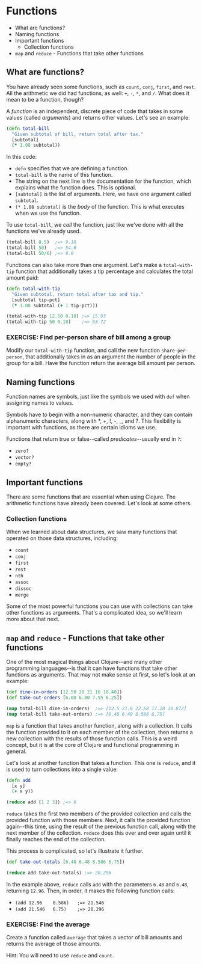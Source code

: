 Functions
=========

* What are functions?
* Naming functions
* Important functions
  * Collection functions
* `map` and `reduce` - Functions that take other functions

## What are functions?

You have already seen some functions, such as `count`, `conj`,
`first`, and `rest`. All the arithmetic we did had functions, as well:
`+`, `-`, `*`, and `/`. What does it mean to be a function, though?

A _function_ is an independent, discrete piece of code that takes in
some values (called _arguments_) and returns other values. Let's see
an example:

```clj
(defn total-bill
  "Given subtotal of bill, return total after tax."
  [subtotal]
  (* 1.08 subtotal))
```

In this code:

* `defn` specifies that we are defining a function.
* `total-bill` is the name of this function.
* The string on the next line is the documentation for the function,
  which explains what the function does. This is optional.
* `[subtotal]` is the list of arguments. Here, we have one argument
  called `subtotal`.
* `(* 1.08 subtotal)` is the _body_ of the function. This is what
  executes when we use the function.

To use `total-bill`, we _call_ the function, just like we've done with
all the functions we've already used.

```clj
(total-bill 8.5)  ;=> 9.18
(total-bill 50)   ;=> 54.0
(total-bill 50/6) ;=> 9.0
```

Functions can also take more than one argument. Let's make a
`total-with-tip` function that additionally takes a tip percentage and
calculates the total amount paid:

```clj
(defn total-with-tip
  "Given subtotal, return total after tax and tip."
  [subtotal tip-pct]
  (* 1.08 subtotal (+ 1 tip-pct)))

(total-with-tip 12.50 0.18) ;=> 15.93
(total-with-tip 50 0.18)    ;=> 63.72
```

### EXERCISE: Find per-person share of bill among a group

Modify our `total-with-tip` function, and call the new function
`share-per-person`, that additionally takes in as an argument the
number of people in the group for a bill.  Have the function return
the average bill amount per person.

## Naming functions

Function names are symbols, just like the symbols we used with `def`
when assigning names to values.

Symbols have to begin with a non-numeric character, and they can
contain alphanumeric characters, along with *, +, !, -, _, and ?. This
flexibility is important with functions, as there are certain idioms
we use.

Functions that return true or false--called _predicates_--usually end
in `?`:

* `zero?`
* `vector?`
* `empty?`

## Important functions

There are some functions that are essential when using Clojure. The
arithmetic functions have already been covered. Let's look at some
others.

### Collection functions

When we learned about data structures, we saw many functions that
operated on those data structures, including:

* `count`
* `conj`
* `first`
* `rest`
* `nth`
* `assoc`
* `dissoc`
* `merge`

Some of the most powerful functions you can use with collections can
take other functions as arguments. That's a complicated idea, so we'll
learn more about that next.

## `map` and `reduce` - Functions that take other functions

One of the most magical things about Clojure--and many other
programming languages--is that it can have functions that take other
functions as arguments. That may not make sense at first, so let's
look at an example:

```clj
(def dine-in-orders [12.50 20 21 16 18.40])
(def take-out-orders [6.00 6.00 7.95 6.25])

(map total-bill dine-in-orders)  ;=> [13.5 21.6 22.68 17.28 19.872]
(map total-bill take-out-orders) ;=> [6.48 6.48 8.586 6.75]
```

`map` is a function that takes another function, along with a
collection. It calls the function provided to it on each member of the
collection, then returns a new collection with the results of those
function calls. This is a weird concept, but it is at the core of
Clojure and functional programming in general.

Let's look at another function that takes a function. This one is
`reduce`, and it is used to turn collections into a single value:

```clj
(defn add
  [x y]
  (+ x y))

(reduce add [1 2 3]) ;=> 6
```

`reduce` takes the first two members of the provided collection and
calls the provided function with those members. Next, it calls the
provided function again--this time, using the result of the previous
function call, along with the next member of the collection. `reduce`
does this over and over again until it finally reaches the end of the
collection.

This process is complicated, so let's illustrate it further.

```clj
(def take-out-totals [6.48 6.48 8.586 6.75])

(reduce add take-out-totals) ;=> 28.296
```

In the example above, `reduce` calls `add` with the parameters `6.48`
and `6.48`, returning `12.96`. Then, in order, it makes the following
function calls:

* `(add 12.96    8.586)   ;=> 21.546`
* `(add 21.546   6.75)    ;=> 28.296`

### EXERCISE: Find the average

Create a function called `average` that takes a vector of bill amounts
and returns the average of those amounts.

Hint: You will need to use `reduce` and `count`.
